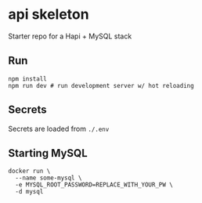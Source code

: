 # api skeleton

Starter repo for a Hapi + MySQL stack

## Run

```
npm install
npm run dev # run development server w/ hot reloading
```

## Secrets

Secrets are loaded from `./.env`

## Starting MySQL

```
docker run \
  --name some-mysql \
  -e MYSQL_ROOT_PASSWORD=REPLACE_WITH_YOUR_PW \
  -d mysql
```

